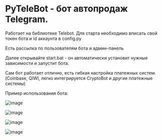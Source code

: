# PyTeleBot - бот автопродаж Telegram.
Работает на библиотеке Telebot.
Для старта необходимо вписать свой токен бота и id аккаунта в config.py

Есть рассылка по пользователям бота и админ-панель

Далее открывайте start.bat - он автоматически установит нужные зависимости и запустит бота.

Сам бот работает отлично, есть гибкая настройка платежных систем. (Coinbase, QIWI, легко интегрируется CryptoBot и другие платежные системы)

Пример использования бота: 

![image](https://github.com/user-attachments/assets/6ad9a6f3-b778-4ac2-b692-dc9f59f2e513)

![image](https://github.com/user-attachments/assets/de241ecd-084a-41e6-8756-666704b50fcd)

![image](https://github.com/user-attachments/assets/b86567ee-ac25-417f-8902-eac418e58a17)

![image](https://github.com/user-attachments/assets/5b7e9599-91d5-4290-8efc-cc6c586a923d)
